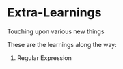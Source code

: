 # Extra-Learnings
 Touching upon various new things

These are the learnings along the way:
1. Regular Expression